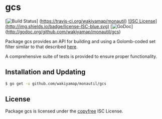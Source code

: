 gcs
==========

[![Build Status](http://img.shields.io/travis/wakiyamap/monautil.svg)]
(https://travis-ci.org/wakiyamap/monautil) [![ISC License]
(http://img.shields.io/badge/license-ISC-blue.svg)](http://copyfree.org)
[![GoDoc](https://godoc.org/github.com/wakiyamap/monautil/gcs?status.png)]
(http://godoc.org/github.com/wakiyamap/monautil/gcs)

Package gcs provides an API for building and using a Golomb-coded set filter
similar to that described [here](http://giovanni.bajo.it/post/47119962313/golomb-coded-sets-smaller-than-bloom-filters).

A comprehensive suite of tests is provided to ensure proper functionality.

## Installation and Updating

```bash
$ go get -u github.com/wakiyamap/monautil/gcs
```

## License

Package gcs is licensed under the [copyfree](http://copyfree.org) ISC
License.
